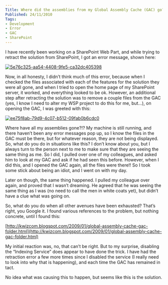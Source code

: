 ```yaml
---
Title: Where did the assemblies from my Global Assembly Cache (GAC) go?
Published: 24/11/2010
Tags:
- Development
- Error
- GAC
- SharePoint
---
```


I have recently been working on a SharePoint Web Part, and while trying to retract the solution from SharePoint, I got an error message, shown here:

[![5e76c325-aa54-4408-9fe5-ca32dc405398](http://www.gep13.co.uk/blog/wp-content/uploads/Where-did-the-assemblies-from-my-Global-_13A1E/5e76c325-aa54-4408-9fe5-ca32dc405398_thumb.png)](http://www.gep13.co.uk/blog/wp-content/uploads/Where-did-the-assemblies-from-my-Global-_13A1E/5e76c325-aa54-4408-9fe5-ca32dc405398.png)

Now, in all honesty, I didn’t think much of this error, because when I checked the files associated with each of the features for the solution they were all gone, and when I tried to open the home page of my SharePoint server, it worked, and everything looked to be ok. However, an additional step after retracting the solution was to remove a couple files from the GAC (yes, I know I need to alter my WSP project to do this for me, but...), on opening the GAC, I was greeted with this:

[![ee75f8ab-79d9-4c07-b512-09fab0b6cdc0](http://www.gep13.co.uk/blog/wp-content/uploads/Where-did-the-assemblies-from-my-Global-_13A1E/ee75f8ab-79d9-4c07-b512-09fab0b6cdc0_thumb.png)](http://www.gep13.co.uk/blog/wp-content/uploads/Where-did-the-assemblies-from-my-Global-_13A1E/ee75f8ab-79d9-4c07-b512-09fab0b6cdc0.png)

Where have all my assemblies gone?!? My machine is still running, and there haven’t been any error messages pop up, so I know the files in the GAC must be there, but for whatever reason, they are not being displayed. So, what do you do in situations like this? I don’t know about you, but I always turn to the person next to me to make sure that they are seeing the same thing as me. So I did, I pulled over one of my colleagues, and asked him to look at my GAC and ask if he had seen this before. However, when I did this, and I opened the GAC again, all the files were there!! So I took some stick about being an idiot, and I went on with my day.

Later on though, the same thing happened. I pulled my colleague over again, and proved that I wasn’t dreaming. He agreed that he was seeing the same thing as I was (no need to call the men in white coats yet), but didn’t have a clue what was going on.

So, what do you do when all other avenues have been exhausted? That’s right, you Google it. I found various references to the problem, but nothing concrete, until I found this:

[http://kwizcom.blogspot.com/2009/01/global-assembly-cache-gac-folder.html](http://kwizcom.blogspot.com/2009/01/global-assembly-cache-gac-folder.html)

My initial reaction was, no, that can’t be right. But to my surprise, disabling the “Indexing Service” does appear to have done the trick. I have had the retraction error a few more times since I disabled the service (I really need to look into why that is happening), and each time the GAC has remained in tact.

No idea what was causing this to happen, but seems like this is the solution.
